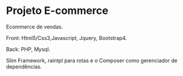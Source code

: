 # Projeto E-commerce

Ecommerce de vendas. 

Front: Html5/Css3,Javascript, Jquery, Bootstrap4.

Back: PHP, Mysql.

Slim Framework, raintpl para rotas e o Composer como gerenciador de dependências.
